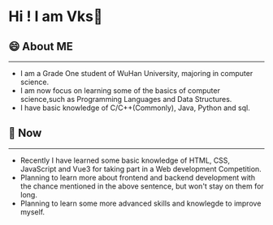 # Hi ! I am Vks👋

<!--
**Vks-Feng/Vks-Feng** is a ✨ _special_ ✨ repository because its `README.md` (this file) appears on your GitHub profile.

Here are some ideas to get you started:

- 🔭 I’m currently working on ...
- 🌱 I’m currently learning ...
- 👯 I’m looking to collaborate on ...
- 🤔 I’m looking for help with ...
- 💬 Ask me about ...
- 📫 How to reach me: ...
- 😄 Pronouns: ...
- ⚡ Fun fact: ...
-->

## 😄 About ME

---

- I am a Grade One student of WuHan University, majoring in computer science.
- I am now focus on learning some of the basics of computer science,such as Programming Languages and Data Structures.
- I have basic knowledge of C/C++(Commonly), Java, Python and sql.

## 🔭 Now

---

- Recently I have learned some basic knowledge of HTML, CSS, JavaScript and Vue3 for taking part in a Web development Competition.
- Planning to learn more about frontend and backend development with the chance mentioned in the above sentence, but won't stay on them for long.
- Planning to learn some more advanced skills and knowlegde to improve myself.

